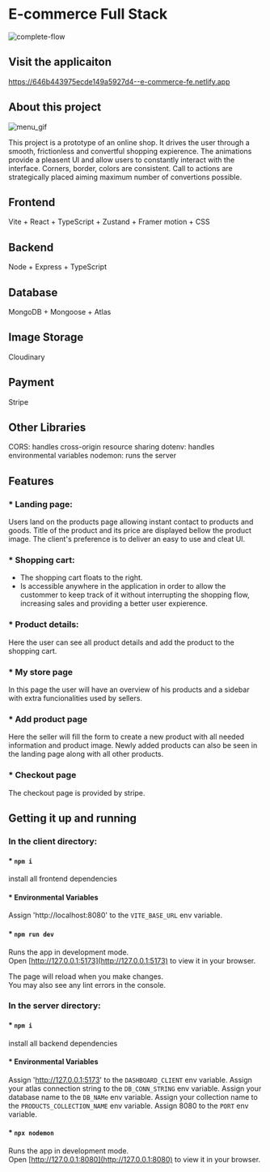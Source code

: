 # E-commerce Full Stack

![complete-flow](https://github.com/lvbn/E-commerce-frontend/assets/65773848/33c213ed-0df6-4c47-bdb7-a07808342aed)

## Visit the applicaiton
https://646b443975ecde149a5927d4--e-commerce-fe.netlify.app

## About this project

![menu_gif](https://github.com/lvbn/E-commerce-frontend/assets/65773848/4bcf3a8d-2641-4d71-96b8-fbf8f4f7fb67)


This project is a prototype of an online shop. It drives the user through a smooth, frictionless and convertful shopping expierence. The animations provide a pleasent UI and allow users to constantly interact with the interface. Corners, border, colors are consistent. Call to actions are strategically placed aiming maximum number of convertions possible.


## Frontend

Vite + React + TypeScript + Zustand + Framer motion  + CSS
## Backend

Node + Express + TypeScript

## Database

MongoDB + Mongoose + Atlas

## Image Storage

Cloudinary

## Payment

Stripe

## Other Libraries

CORS: handles cross-origin resource sharing
dotenv: handles environmental variables
nodemon: runs the server

## Features

### * Landing page:
Users land on the products page allowing instant contact to products and goods. Title of the product and its price are displayed bellow the product image. The client's preference is to deliver an easy to use and cleat UI.
### * Shopping cart:
- The shopping cart floats to the right.
- Is accessible anywhere in the application in order to allow the custommer to keep track of it without interrupting the shopping flow, increasing sales and providing a better user expierence.

### * Product details:
Here the user can see all product details and add the product to the shopping cart.

### * My store page
In this page the user will have an overview of his products and a sidebar with extra funcionalities used by sellers.

### * Add product page
Here the seller will fill the form to create a new product with all needed information and product image. Newly added products can also be seen in the landing page along with all other products.

### * Checkout page
The checkout page is provided by stripe.

## Getting it up and running
### In the client directory:

#### * `npm i`

install all frontend dependencies

#### * Environmental Variables

Assign 'http://localhost:8080' to the `VITE_BASE_URL` env variable.

#### * `npm run dev`

Runs the app in development mode.\
Open [http://127.0.0.1:5173](http://127.0.0.1:5173) to view it in your browser.

The page will reload when you make changes.\
You may also see any lint errors in the console.

### In the server directory:

#### * `npm i`

install all backend dependencies

#### * Environmental Variables

Assign 'http://127.0.0.1:5173' to the `DASHBOARD_CLIENT` env variable.
Assign your atlas connection string to the `DB_CONN_STRING` env variable.
Assign your database name to the `DB_NAMe` env variable.
Assign your collection name to the `PRODUCTS_COLLECTION_NAME` env variable.
Assign 8080 to the `PORT` env variable.
#### * `npx nodemon`

Runs the app in development mode.\
Open [http://127.0.0.1:8080](http://127.0.0.1:8080) to view it in your browser.
